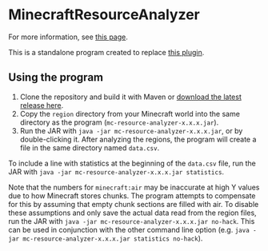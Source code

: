 # MinecraftResourceAnalyzer

For more information, see [this page](https://meeples10.github.io/resource-distribution.html).

This is a standalone program created to replace [this plugin](https://github.com/Meeples10/ChunkAnalyzer).

## Using the program

1. Clone the repository and build it with Maven or [download the latest release here](https://github.com/Meeples10/MCResourceAnalyzer/releases).
2. Copy the `region` directory from your Minecraft world into the same directory as the program (`mc-resource-analyzer-x.x.x.jar`).
3. Run the JAR with `java -jar mc-resource-analyzer-x.x.x.jar`, or by double-clicking it. After analyzing the regions, the program will create a file in the same directory named `data.csv`.

To include a line with statistics at the beginning of the `data.csv` file, run the JAR with `java -jar mc-resource-analyzer-x.x.x.jar statistics`.

Note that the numbers for `minecraft:air` may be inaccurate at high Y values due to how Minecraft stores chunks. The program attempts to compensate for this by assuming that empty chunk sections are filled with air. To disable these assumptions and only save the actual data read from the region files, run the JAR with `java -jar mc-resource-analyzer-x.x.x.jar no-hack`. This can be used in conjunction with the other command line option (e.g. `java -jar mc-resource-analyzer-x.x.x.jar statistics no-hack`).
